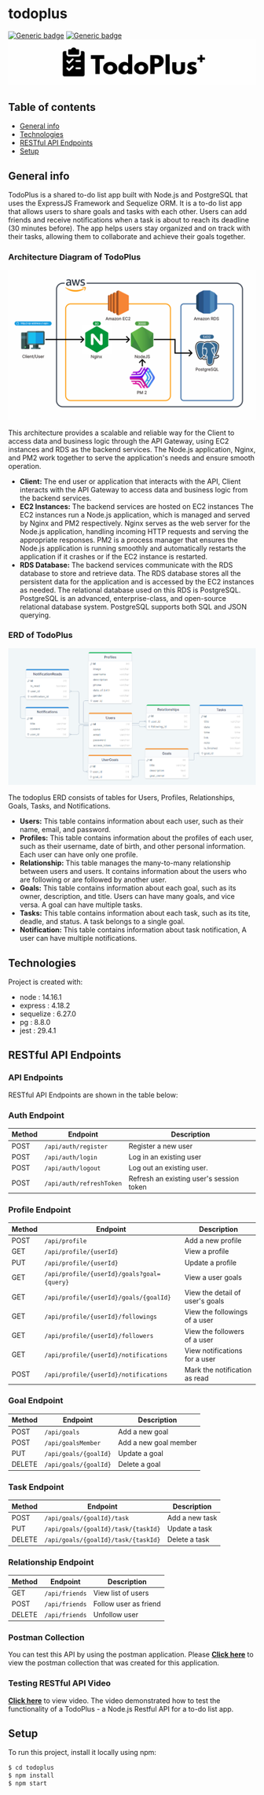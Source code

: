 # todoplus
[![Generic badge](https://img.shields.io/badge/npm-v14.16.1-blue.svg)](https://shields.io/) [![Generic badge](https://img.shields.io/badge/node-6.14.12-green.svg)](https://shields.io/)
![logo](/src/assets/image/todoplus-logo.png)

## Table of contents
* [General info](#general-info)
* [Technologies](#technologies)
* [RESTful API Endpoints](#restful-api-endpoints)
* [Setup](#setup)

## General info
TodoPlus is a shared to-do list app built with Node.js and PostgreSQL that uses the ExpressJS Framework and Sequelize ORM. It is a to-do list app that allows users to share goals and tasks with each other. Users can add friends and receive notifications when a task is about to reach its deadline (30 minutes before). The app helps users stay organized and on track with their tasks, allowing them to collaborate and achieve their goals together.
### Architecture Diagram of TodoPlus
![architecture-diagram](/src/assets/image/architecture-diagram.png)

This architecture provides a scalable and reliable way for the Client to access data and business logic through the API Gateway, using EC2 instances and RDS as the backend services. The Node.js application, Nginx, and PM2 work together to serve the application's needs and ensure smooth operation.

* **Client:** The end user or application that interacts with the API, Client interacts with the API Gateway to access data and business logic from the backend services. 
* **EC2 Instances:** The backend services are hosted on EC2 instances The EC2 instances run a Node.js application, which is managed and served by Nginx and PM2 respectively. Nginx serves as the web server for the Node.js application, handling incoming HTTP requests and serving the appropriate responses. PM2 is a process manager that ensures the Node.js application is running smoothly and automatically restarts the application if it crashes or if the EC2 instance is restarted.
* **RDS Database:** The backend services communicate with the RDS database to store and retrieve data. The RDS database stores all the persistent data for the application and is accessed by the EC2 instances as needed. The relational database used on this RDS is PostgreSQL. PostgreSQL is an advanced, enterprise-class, and open-source relational database system. PostgreSQL supports both SQL and JSON querying.


### ERD of TodoPlus 
![erd](/src/assets/image/erd.png)

The todoplus ERD consists of tables for Users, Profiles, Relationships, Goals, Tasks, and Notifications. 

* **Users:** This table contains information about each user, such as their name, email, and password.
* **Profiles:** This table contains information about the profiles of each user, such as their username, date of birth, and other personal information. Each user can have only one profile.
* **Relationship:** This table manages the many-to-many relationship between users and users. It contains information about the users who are following or are followed by another user.
* **Goals:** This table contains information about each goal, such as its owner, description, and title. Users can have many goals, and vice versa. A goal can have multiple tasks.
* **Tasks:** This table contains information about each task, such as its tite, deadle, and status. A task belongs to a single goal.
* **Notification:** This table contains information about task notification, A user can have multiple notifications.


## Technologies
Project is created with:
* node : 14.16.1
* express : 4.18.2
* sequelize : 6.27.0
* pg : 8.8.0
* jest : 29.4.1

## RESTful API Endpoints
### API Endpoints
RESTful API Endpoints are shown in the table below:
### Auth Endpoint
| Method | Endpoint | Description |
| --- | --- | --- | 
| POST | `/api/auth/register` | Register a new user | 
| POST | `/api/auth/login` | Log in an existing user |
| POST | `/api/auth/logout` | Log out an existing user. |
| POST | `/api/auth/refreshToken` | Refresh an existing user's session token |
### Profile Endpoint
| Method | Endpoint | Description |
| --- | --- | --- | 
| POST | `/api/profile`| Add a new profile |
| GET | `/api/profile/{userId}`| View a profile |
| PUT | `/api/profile/{userId}`| Update a profile |
| GET | `/api/profile/{userId}/goals?goal={query}`| View a user goals |
| GET | `/api/profile/{userId}/goals/{goalId}`| View the detail of user's goals |
| GET | `/api/profile/{userId}/followings`| View the followings of a user |
| GET | `/api/profile/{userId}/followers`| View the followers of a user |
| GET | `/api/profile/{userId}/notifications`| View notifications for a user |
| POST | `/api/profile/{userId}/notifications`| Mark the notification as read |
### Goal Endpoint
| Method | Endpoint | Description |
| --- | --- | --- | 
| POST | `/api/goals`| Add a new goal |
| POST | `/api/goalsMember`| Add a new goal member |
| PUT | `/api/goals/{goalId}`| Update a goal |
| DELETE | `/api/goals/{goalId}`| Delete a goal |
### Task Endpoint
| Method | Endpoint | Description |
| --- | --- | --- | 
| POST | `/api/goals/{goalId}/task`| Add a new task |
| PUT | `/api/goals/{goalId}/task/{taskId}`| Update a task |
| DELETE | `/api/goals/{goalId}/task/{taskId}`| Delete a task |
### Relationship Endpoint
| Method | Endpoint | Description |
| --- | --- | --- | 
| GET | `/api/friends`| View list of users |
| POST | `/api/friends`| Follow user as friend |
| DELETE | `/api/friends`| Unfollow user |


### Postman Collection
You can test this API by using the postman application. Please [**Click here**](https://github.com/androsyahreza/todoplus/tree/main/src/assets/postman-collection) to view the postman collection that was created for this application.

### Testing RESTful API Video
[**Click here**](https://youtu.be/UV51_txLPhs) to view video. The video demonstrated how to test the functionality of a TodoPlus - a Node.js Restful API for a to-do list app. 

## Setup
To run this project, install it locally using npm:
```
$ cd todoplus
$ npm install
$ npm start
```
